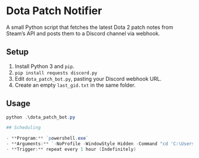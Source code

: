 # Dota Patch Notifier

A small Python script that fetches the latest Dota 2 patch notes from Steam’s API and posts them to a Discord channel via webhook.

## Setup

1. Install Python 3 and `pip`.
2. `pip install requests discord.py`
3. Edit `dota_patch_bot.py`, pasting your Discord webhook URL.
4. Create an empty `last_gid.txt` in the same folder.

## Usage

```powershell
python .\dota_patch_bot.py

## Scheduling

- **Program:** `powershell.exe`  
- **Arguments:** `-NoProfile -WindowStyle Hidden -Command "cd 'C:\Users\YourName\dota_patch_bot'; python .\dota_patch_bot.py"`  
- **Trigger:** repeat every 1 hour (Indefinitely)